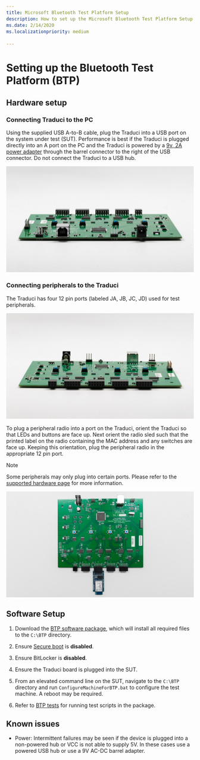 ```yaml
---
title: Microsoft Bluetooth Test Platform Setup
description: How to set up the Microsoft Bluetooth Test Platform Setup 
ms.date: 2/14/2020
ms.localizationpriority: medium

---
```


# Setting up the Bluetooth Test Platform (BTP)

## Hardware setup

### Connecting Traduci to the PC

Using the supplied USB A-to-B cable, plug the Traduci into a USB port on the system under test (SUT). Performance is best if the Traduci is plugged directly into an A port on the PC and the Traduci is powered by a [9v, 2A power adapter](https://www.digikey.com/product-detail/en/qualtek/QFWB-18-9-US01/Q1181-ND/8260129) through the barrel connector to the right of the USB connector. Do not connect the Traduci to a USB hub.

![An angled side-view of the Traduci circuit board showing USB and power ports.](images/Traduci_USBPortSidejpg.jpg)

### Connecting peripherals to the Traduci

The Traduci has four 12 pin ports (labeled JA, JB, JC, JD) used for test peripherals.

![Traduci showing USB and power ports](images/Traduci_12PinPortSide.jpg)

To plug a peripheral radio into a port on the Traduci, orient the Traduci so that LEDs and buttons are face up. Next orient the radio sled such that the printed label on the radio containing the MAC address and any switches are face up. Keeping this orientation, plug the peripheral radio in the appropriate 12 pin port.

> [!NOTE]
> Some peripherals may only plug into certain ports.  Please refer to the [supported hardware page](testing-BTP-hw.md) for more information.

![Traduci with peripheral plugged in](images/Traduci_and_DigilentRN42.jpg)

## Software Setup

1. Download the [BTP software package](testing-BTP-software-package.md), which will install all required files to the `C:\BTP` directory.

2. Ensure [Secure boot](/windows-hardware/design/device-experiences/oem-secure-boot) is **disabled**.

3. Ensure BitLocker is **disabled**.

4. Ensure the Traduci board is plugged into the SUT.

5. From an elevated command line on the SUT, navigate to the `C:\BTP` directory and run `ConfigureMachineForBTP.bat` to configure the test machine. A reboot may be required.

6. Refer to [BTP tests](testing-BTP-Tests.md) for running test scripts in the package.

## Known issues

- Power: Intermittent failures may be seen if the device is plugged into a non-powered hub or VCC is not able to supply 5V. In these cases use a powered USB hub or use a 9V AC-DC barrel adapter.
